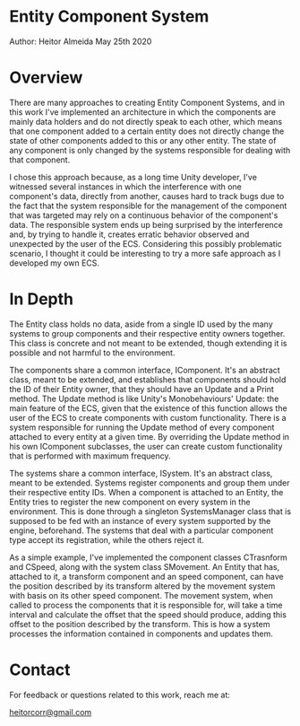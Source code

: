 # Entity Component System

Author: Heitor Almeida
May 25th 2020	
	
# Overview

There are many approaches to creating Entity Component Systems, and in this work I've implemented an architecture in which the components are mainly data holders and do not directly speak to each other, which means that one component added to a certain entity does not directly change the state of other components added to this or any other entity. The state of any component is only changed by the systems responsible for dealing with that component.

I chose this approach because, as a long time Unity developer, I've witnessed several instances in which the interference with one component's data, directly from another, causes hard to track bugs due to the fact that the system responsible for the management of the component that was targeted may rely on a continuous behavior of the component's data. The responsible system ends up being surprised by the interference and, by trying to handle it, creates erratic behavior observed and unexpected by the user of the ECS. Considering this possibly problematic scenario, I thought it could be interesting to try a more safe approach as I developed my own ECS.


# In Depth

The Entity class holds no data, aside from a single ID used by the many systems to group components and their respective entity owners together. This class is concrete and not meant to be extended, though extending it is possible and not harmful to the environment.

The components share a common interface, IComponent. It's an abstract class, meant to be extended, and establishes that components should hold the ID of their Entity owner, that they should have an Update and a Print method. The Update method is like Unity's Monobehaviours' Update: the main feature of the ECS, given that the existence of this function allows the user of the ECS to create components with custom functionality. There is a system responsible for running the Update method of every component attached to every entity at a given time. By overriding the Update method in his own IComponent subclasses, the user can create custom functionality that is performed with maximum frequency.

The systems share a common interface, ISystem. It's an abstract class, meant to be extended. Systems register components and group them under their respective entity IDs. When a component is attached to an Entity, the Entity tries to register the new component on every system in the environment. This is done through a singleton SystemsManager class that is supposed to be fed with an instance of every system supported by the engine, beforehand. The systems that deal with a particular component type accept its registration, while the others reject it.

As a simple example, I've implemented the component classes CTrasnform and CSpeed, along with the system class SMovement. An Entity that has, attached to it, a transform component and an speed component, can have the position described by its transform altered by the movement system with basis on its other speed component. The movement system, when called to process the components that it is responsible for, will take a time interval and calculate the offset that the speed should produce, adding this offset to the position described by the transform. This is how a system processes the information contained in components and updates them.


# Contact

For feedback or questions related to this work, reach me at:
	
heitorcorr@gmail.com
